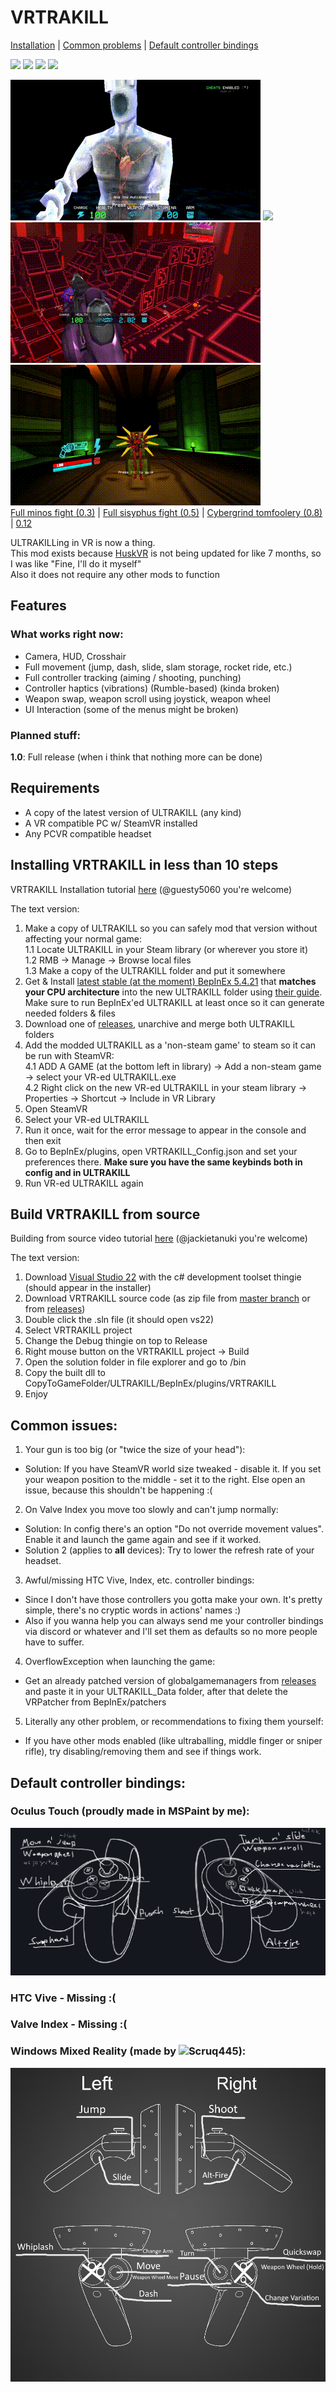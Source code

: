 # VRTRAKILL
[Installation](https://github.com/whateverusername0/VRTRAKILL#installing-vrtrakill-in-less-than-10-steps) | [Common problems](https://github.com/whateverusername0/VRTRAKILL#common-issues) | [Default controller bindings](https://github.com/whateverusername0/VRTRAKILL#default-controller-bindings)

[![](https://img.shields.io/github/downloads/whateverusername0/VRTRAKILL/total)](https://github.com/whateverusername0/VRTRAKILL/releases)
[![](https://img.shields.io/github/downloads/whateverusername0/VRTRAKILL/latest/total)](https://github.com/whateverusername0/VRTRAKILL/releases)
[![](https://img.shields.io/github/v/release/whateverusername0/VRTRAKILL)](https://github.com/whateverusername0/VRTRAKILL/releases/latest)
[![](https://img.shields.io/discord/1105714562931638326)](https://discord.gg/TTUw5Aevce)

![](/GithubStuff/thypunishmentisdeath.gif) ![](/GithubStuff/youcantescape.gif) ![](/GithubStuff/+execution.gif) ![](/GithubStuff/v2warmup.gif)  
[Full minos fight (0.3)](https://www.youtube.com/watch?v=yrofGYf_xTI) | [Full sisyphus fight (0.5)](https://www.youtube.com/watch?v=DhcVx6yBEaM) | [Cybergrind tomfoolery (0.8)](https://youtu.be/n2aAljuvpMo) | [0.12](https://youtu.be/aosvmxn6bNU)

ULTRAKILLing in VR is now a thing.  
This mod exists because [HuskVR](https://github.com/TeamDoodz/HuskVR) is not being updated for like 7 months, so I was like "Fine, I'll do it myself"  
Also it does not require any other mods to function  

## Features
### What works right now:
- Camera, HUD, Crosshair
- Full movement (jump, dash, slide, slam storage, rocket ride, etc.)
- Full controller tracking (aiming / shooting, punching)
- Controller haptics (vibrations) (Rumble-based) (kinda broken)
- Weapon swap, weapon scroll using joystick, weapon wheel
- UI Interaction (some of the menus might be broken)
### Planned stuff:
**1.0**: Full release (when i think that nothing more can be done)

## Requirements
- A copy of the latest version of ULTRAKILL (any kind)
- A VR compatible PC w/ SteamVR installed
- Any PCVR compatible headset

## Installing VRTRAKILL in less than 10 steps
VRTRAKILL Installation tutorial [here](https://www.youtube.com/watch?v=FcTysn8jwFQ) (@guesty5060 you're welcome)

The text version:
1. Make a copy of ULTRAKILL so you can safely mod that version without affecting your normal game:  
  1.1 Locate ULTRAKILL in your Steam library (or wherever you store it)  
  1.2 RMB -> Manage -> Browse local files  
  1.3 Make a copy of the ULTRAKILL folder and put it somewhere  
2. Get & Install [latest stable (at the moment) BepInEx 5.4.21](https://github.com/BepInEx/BepInEx/releases/tag/v5.4.21) that **matches your CPU architecture** into the new ULTRAKILL folder using [their guide](https://github.com/BepInEx/BepInEx/wiki/Installation). Make sure to run BepInEx'ed ULTRAKILL at least once so it can generate needed folders & files  
3. Download one of [releases](https://github.com/whateverusername0/VRTRAKILL/releases), unarchive and merge both ULTRAKILL folders  
4. Add the modded ULTRAKILL as a 'non-steam game' to steam so it can be run with SteamVR:  
  4.1 ADD A GAME (at the bottom left in library) -> Add a non-steam game -> select your VR-ed ULTRAKILL.exe  
  4.2 Right click on the new VR-ed ULTRAKILL in your steam library -> Properties -> Shortcut -> Include in VR Library  
5. Open SteamVR  
6. Select your VR-ed ULTRAKILL  
7. Run it once, wait for the error message to appear in the console and then exit  
8. Go to BepInEx/plugins, open VRTRAKILL_Config.json and set your preferences there. **Make sure you have the same keybinds both in config and in ULTRAKILL**  
9. Run VR-ed ULTRAKILL again  

## Build VRTRAKILL from source
Building from source video tutorial [here](https://www.youtube.com/watch?v=h1rS-p7aFFo) (@jackietanuki you're welcome)

The text version:
1. Download [Visual Studio 22](https://visualstudio.microsoft.com/vs/) with the c# development toolset thingie (should appear in the installer)  
2. Download VRTRAKILL source code (as zip file from [master branch](https://github.com/whateverusername0/VRTRAKILL/archive/refs/heads/master.zip) or from [releases](https://github.com/whateverusername0/VRTRAKILL/releases))  
3. Double click the .sln file (it should open vs22)  
4. Select VRTRAKILL project
5. Change the Debug thingie on top to Release  
6. Right mouse button on the VRTRAKILL project -> Build
7. Open the solution folder in file explorer and go to /bin
8. Copy the built dll to CopyToGameFolder/ULTRAKILL/BepInEx/plugins/VRTRAKILL
9. Enjoy

## Common issues:
1. Your gun is too big (or "twice the size of your head"):  
  - Solution: If you have SteamVR world size tweaked - disable it. If you set your weapon position to the middle - set it to the right. Else open an issue, because this shouldn't be happening :(  
2. On Valve Index you move too slowly and can't jump normally:  
  - Solution: In config there's an option "Do not override movement values". Enable it and launch the game again and see if it worked.
  - Solution 2 (applies to **all** devices): Try to lower the refresh rate of your headset.
3. Awful/missing HTC Vive, Index, etc. controller bindings:
  - Since I don't have those controllers you gotta make your own. It's pretty simple, there's no cryptic words in actions' names :)
  - Also if you wanna help you can always send me your controller bindings via discord or whatever and I'll set them as defaults so no more people have to suffer.
4. OverflowException when launching the game:
  - Get an already patched version of globalgamemanagers from [releases](https://github.com/whateverusername0/VRTRAKILL/releases) and paste it in your ULTRAKILL_Data folder, after that delete the VRPatcher from BepInEx/patchers
5. Literally any other problem, or recommendations to fixing them yourself:
  - If you have other mods enabled (like ultraballing, middle finger or sniper rifle), try disabling/removing them and see if things work.

## Default controller bindings:
### Oculus Touch (proudly made in MSPaint by me):
![](GithubStuff/DCB_Touch.png)

### HTC Vive - Missing :(

### Valve Index - Missing :(

### Windows Mixed Reality (made by ![Scruq445](https://github.com/Scruq445)):
![](GithubStuff/DCB_WMR.jpeg)
